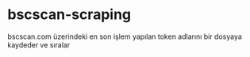 # bscscan-scraping
bscscan.com üzerindeki en son işlem yapılan token adlarını bir dosyaya kaydeder ve sıralar

